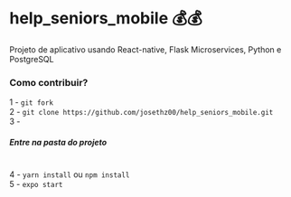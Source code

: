 # help_seniors_mobile     :moneybag::moneybag:
Projeto de aplicativo usando React-native, Flask Microservices, Python e PostgreSQL
<br>
<h3>Como contribuir?</h3>

1 - `git fork`
<br/>
2 - `git clone https://github.com/josethz00/help_seniors_mobile.git`
<br/>
3 - <h5>Entre na pasta do projeto</h5>
<br/>
4 - `yarn install` ou `npm install`
<br/>
5 - `expo start`
<br/>
